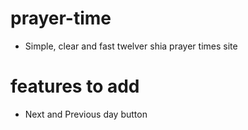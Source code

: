 # prayer-time
- Simple, clear and fast twelver shia prayer times site 

# features to add
- Next and Previous day button
